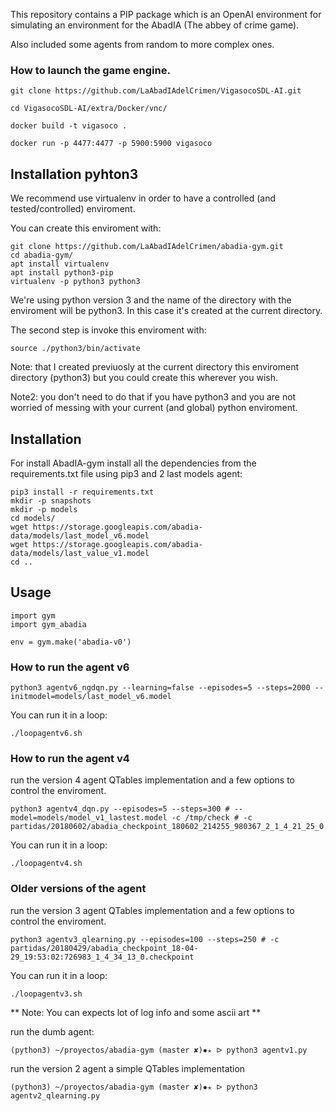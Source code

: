 This repository contains a PIP package which is an OpenAI environment for
simulating an environment for the AbadIA (The abbey of crime game).

Also included some agents from random to more complex ones.

### How to launch the game engine.

```
git clone https://github.com/LaAbadIAdelCrimen/VigasocoSDL-AI.git

cd VigasocoSDL-AI/extra/Docker/vnc/

docker build -t vigasoco .

docker run -p 4477:4477 -p 5900:5900 vigasoco
```

## Installation pyhton3

We recommend use virtualenv in order to have a controlled (and tested/controlled) enviroment. 

You can create this enviroment with: 

```
git clone https://github.com/LaAbadIAdelCrimen/abadia-gym.git
cd abadia-gym/
apt install virtualenv
apt install python3-pip
virtualenv -p python3 python3
```

We're using python version 3 and the name of the directory with the enviroment will be python3. In this case it's created at the current directory.

The second step is invoke this enviroment with: 

```
source ./python3/bin/activate
```

Note: that I created previuosly at the current directory this enviroment directory (python3) but you could create this wherever you wish. 

Note2: you don't need to do that if you have python3 and you are not worried of messing with your current (and global) python enviroment.  


## Installation


For install AbadIA-gym  install all the dependencies from the requirements.txt file using pip3 and 2 last models agent: 
 
```
pip3 install -r requirements.txt 
mkdir -p snapshots
mkdir -p models
cd models/
wget https://storage.googleapis.com/abadia-data/models/last_model_v6.model
wget https://storage.googleapis.com/abadia-data/models/last_value_v1.model
cd ..
```


## Usage

```
import gym
import gym_abadia

env = gym.make('abadia-v0')
```

### How to run the agent v6
```
python3 agentv6_ngdqn.py --learning=false --episodes=5 --steps=2000 --initmodel=models/last_model_v6.model
```
You can run it in a loop: 
```
./loopagentv6.sh
```

### How to run the agent v4

run the version 4 agent QTables implementation and a few options to control the enviroment.

```
python3 agentv4_dqn.py --episodes=5 --steps=300 # --model=models/model_v1_lastest.model -c /tmp/check # -c partidas/20180602/abadia_checkpoint_180602_214255_980367_2_1_4_21_25_0.checkpoint
```

You can run it in a loop: 

```
./loopagentv4.sh
```


### Older versions of the agent

run the version 3 agent QTables implementation and a few options to control the enviroment.

```
python3 agentv3_qlearning.py --episodes=100 --steps=250 # -c partidas/20180429/abadia_checkpoint_18-04-29_19:53:02:726983_1_4_34_13_0.checkpoint
```

You can run it in a loop: 

```
./loopagentv3.sh
```

** Note: You can expects lot of log info and some ascii art **

run the dumb agent: 

```
(python3) ~/proyectos/abadia-gym (master ✘)✹✭ ᐅ python3 agentv1.py
```

run the version 2 agent a simple QTables implementation

```
(python3) ~/proyectos/abadia-gym (master ✘)✹✭ ᐅ python3 agentv2_qlearning.py
```


